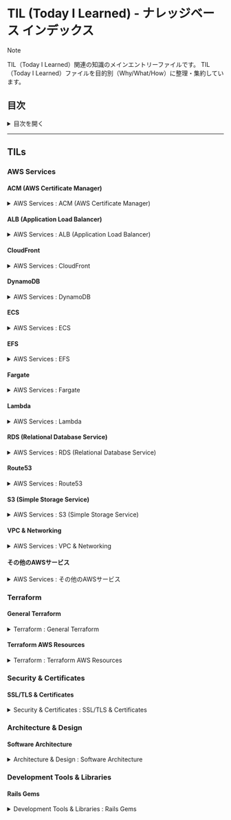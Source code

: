 # TIL (Today I Learned) - ナレッジベース インデックス

> [!NOTE]
> TIL（Today I Learned）関連の知識のメインエントリーファイルです。
> TIL（Today I Learned）ファイルを目的別（Why/What/How）に整理・集約しています。

## 目次

<details>
<summary>目次を開く</summary>

- [AWS Services](#aws-services)
  - [ACM (AWS Certificate Manager)](#acm-aws-certificate-manager)
  - [ALB (Application Load Balancer)](#alb-application-load-balancer)
  - [CloudFront](#cloudfront)
  - [DynamoDB](#dynamodb)
  - [ECS](#ecs)
  - [EFS](#efs)
  - [Fargate](#fargate)
  - [Lambda](#lambda)
  - [RDS (Relational Database Service)](#rds-relational-database-service)
  - [Route53](#route53)
  - [S3 (Simple Storage Service)](#s3-simple-storage-service)
  - [VPC & Networking](#vpc--networking)
  - [その他のAWSサービス](#その他のawsサービス)
- [Terraform](#terraform)
  - [General Terraform](#general-terraform)
  - [Terraform AWS Resources](#terraform-aws-resources)
- [Security & Certificates](#security--certificates)
  - [SSL/TLS & Certificates](#ssltls--certificates)
- [Architecture & Design](#architecture--design)
  - [Software Architecture](#software-architecture)
- [Development Tools & Libraries](#development-tools--libraries)
  - [Rails Gems](#rails-gems)

</details>

---

## TILs

### AWS Services

#### ACM (AWS Certificate Manager)
<details>
<summary>AWS Services : ACM (AWS Certificate Manager)</summary>

- AWS Services
  - ACM (AWS Certificate Manager)
    - summarized-TIL
      - [about_aws_acm_certificates.md](summarized/about_aws_acm_certificates.md)
        - ACM証明書管理の包括的ガイド
    - daily-TIL
      - what
        - [2025.07.24.08.47_what_aws_acm_certificate.md](daily/2025.07.24.08.47_what_aws_acm_certificate.md)
          - AWS ACMの基本概念。SSL/TLS証明書の無料発行・管理サービス
        - [2025.08.02.14.35_what_aws_acm_certificate_configuration_items_detailed_reference.md](daily/2025.08.02.14.35_what_aws_acm_certificate_configuration_items_detailed_reference.md)
          - ACM証明書の詳細な設定項目リファレンス
      - why
        - [2025.08.01.13.47_why_acm_certificate_management_patterns_comparison.md](daily/2025.08.01.13.47_why_acm_certificate_management_patterns_comparison.md)
          - ACM証明書管理パターンの比較。なぜ特定のパターンを選択するのか
      - how
        - [2025.07.24.08.35_how_aws_acm_certificate_tutorial.md](daily/2025.07.24.08.35_how_aws_acm_certificate_tutorial.md)
          - AWS ACMを使用したSSL/TLS証明書の設定手順。ドメイン検証から適用まで
        - [2025.08.01.14.31_how_aws_acm_certificate_terraform_configuration_guide.md](daily/2025.08.01.14.31_how_aws_acm_certificate_terraform_configuration_guide.md)
          - TerraformでのACM証明書設定ガイド
        - [2025.08.02.13.21_how_terraform_acm_certificate_type_determination_method.md](daily/2025.08.02.13.21_how_terraform_acm_certificate_type_determination_method.md)
          - TerraformでのACM証明書タイプ決定方法

</details>

#### ALB (Application Load Balancer)
<details>
<summary>AWS Services : ALB (Application Load Balancer)</summary>

- AWS Services
  - ALB (Application Load Balancer)
    - summarized-TIL
      - [about_aws_alb_load_balancer.md](summarized/about_aws_alb_load_balancer.md)
        - ALBロードバランサーの包括的ガイド
    - daily-TIL
      - what
        - [2025.08.07.10.15_what_internal_setting_in_aws_lb.md](daily/2025.08.07.10.15_what_internal_setting_in_aws_lb.md)
          - ALBの内部設定の詳細
        - [2025.08.07.11.00_what_enable_deletion_protection_for_aws_alb.md](daily/2025.08.07.11.00_what_enable_deletion_protection_for_aws_alb.md)
          - ALBの削除保護機能
        - [2025.08.07.11.05_what_enable_http2_for_aws_alb.md](daily/2025.08.07.11.05_what_enable_http2_for_aws_alb.md)
          - ALBでのHTTP/2有効化設定
        - [2025.08.07.11.42_what_aws_lb_listener.md](daily/2025.08.07.11.42_what_aws_lb_listener.md)
          - ALBリスナーの設定と動作
      - why
        - [2025.08.04.15.34_why_alb_must_assign_in_public_subnet.md](daily/2025.08.04.15.34_why_alb_must_assign_in_public_subnet.md)
          - ALBがパブリックサブネットに配置される必要がある理由

</details>

#### CloudFront
<details>
<summary>AWS Services : CloudFront</summary>

- AWS Services
  - CloudFront
    - summarized-TIL
      - [about_aws_cloudfront_cdn.md](summarized/about_aws_cloudfront_cdn.md)
        - CloudFront CDNの包括的ガイド
    - daily-TIL
      - what
        - [2025.08.02.09.30_what_aws_cloudfront_static_asset_delivery.md](daily/2025.08.02.09.30_what_aws_cloudfront_static_asset_delivery.md)
          - CloudFrontによる静的アセット配信の基本概念
        - [2025.08.07.13.50_what_geo_restriction_cloudfront_terraform.md](daily/2025.08.07.13.50_what_geo_restriction_cloudfront_terraform.md)
          - CloudFrontの地理的制限設定
        - [2025.08.07.13.57_what_default_root_object_cloudfront_terraform.md](daily/2025.08.07.13.57_what_default_root_object_cloudfront_terraform.md)
          - デフォルトルートオブジェクトの設定
        - [2025.08.07.14.05_what_ssl_support_method_cloudfront_terraform.md](daily/2025.08.07.14.05_what_ssl_support_method_cloudfront_terraform.md)
          - SSL/TLSサポート方法の設定

</details>

#### DynamoDB
<details>
<summary>AWS Services : DynamoDB</summary>

- AWS Services
  - DynamoDB
    - daily-TIL
      - what
        - [2025.08.07.06.18_what_dynamodb.md](daily/2025.08.07.06.18_what_dynamodb.md)
          - DynamoDBの基本概念。フルマネージドNoSQLデータベース
      - why
        - [2025.08.07.06.22_why_dynamodb_not_mandatory_for_backend_tf.md](daily/2025.08.07.06.22_why_dynamodb_not_mandatory_for_backend_tf.md)
          - Terraformバックエンドで必須でない理由
        - [2025.08.07.06.25_why_dynamodb_does_not_interfere_with_rds.md](daily/2025.08.07.06.25_why_dynamodb_does_not_interfere_with_rds.md)
          - DynamoDBとRDSが干渉しない理由
      - how
        - [2025.08.07.06.28_how_to_use_distinction_between_rds_and_dynamodb.md](daily/2025.08.07.06.28_how_to_use_distinction_between_rds_and_dynamodb.md)
          - RDSとDynamoDBの使い分け方法

</details>

#### ECS
<details>
<summary>AWS Services : ECS</summary>

- AWS Services
  - ECS
    - summarized-TIL
      - [about_aws_ecs.md](summarized/about_aws_ecs.md)
        - ECSコンテナオーケストレーションの包括的ガイド
    - daily-TIL
      - what
        - [2025.08.07.11.16_what_aws_ecs_cluster_resource.md](daily/2025.08.07.11.16_what_aws_ecs_cluster_resource.md)
          - ECSクラスターリソースの詳細
        - [2025.08.07.11.33_what_assign_public_ip_in_ecs_network_configuration.md](daily/2025.08.07.11.33_what_assign_public_ip_in_ecs_network_configuration.md)
          - ECSネットワーク設定でのパブリックIP割り当て
        - [2025.08.07.11.37_what_aws_ecs_task_definition.md](daily/2025.08.07.11.37_what_aws_ecs_task_definition.md)
          - ECSタスク定義の詳細。コンテナ実行に必要な設定項目
      - how
        - [2025.08.07.11.22_how_docker_and_ecs_work_together.md](daily/2025.08.07.11.22_how_docker_and_ecs_work_together.md)
          - DockerとECSの連携方法
        - [2025.08.07.11.27_how_terraform_aws_ecs_service_implementation.md](daily/2025.08.07.11.27_how_terraform_aws_ecs_service_implementation.md)
          - ECSサービスのTerraform実装。Fargateタイプでの本番向け設定
        - [2025.08.07.11.11_how_terraform_ecs_autoscaling_implementation.md](daily/2025.08.07.11.11_how_terraform_ecs_autoscaling_implementation.md)
          - ECS Auto Scalingポリシーの実装。CPU/メモリベースの自動スケーリング

</details>

#### EFS
<details>
<summary>AWS Services : EFS</summary>

- AWS Services
  - EFS
    - summarized-TIL
      - [about_aws_efs.md](summarized/about_aws_efs.md)
        - EFS共有ファイルシステムの包括的ガイド

</details>

#### Fargate
<details>
<summary>AWS Services : Fargate</summary>

- AWS Services
  - Fargate
    - summarized-TIL
      - [about_aws_fargate.md](summarized/about_aws_fargate.md)
        - Fargateコンテナ実行環境の包括的ガイド
    - daily-TIL
      - what
        - [2025.07.28.16.50_what_is-aws-fargate.md](daily/2025.07.28.16.50_what_is-aws-fargate.md)
          - AWS Fargateの概要。サーバー管理不要のコンテナ実行プラットフォーム

</details>

#### Lambda
<details>
<summary>AWS Services : Lambda</summary>

- AWS Services
  - Lambda
    - summarized-TIL
      - [about_aws_lambda.md](summarized/about_aws_lambda.md)
        - Lambdaサーバーレスコンピューティングの包括的ガイド
    - daily-TIL
      - what
        - [2025.07.28.17.36_what_is-aws-lambda.md](daily/2025.07.28.17.36_what_is-aws-lambda.md)
          - AWS Lambdaの基本概念。イベント駆動型で従量課金制のコンピューティングサービス
        - [2025.07.28.16.45_what_aws_lambda_security_restrictions.md](daily/2025.07.28.16.45_what_aws_lambda_security_restrictions.md)
          - AWS Lambdaのセキュリティ制限事項
        - [2025.07.28.16.47_what_aws_lambda_eventsource_distinction.md](daily/2025.07.28.16.47_what_aws_lambda_eventsource_distinction.md)
          - AWS Lambdaのイベントソースの種類と特徴
        - [2025.07.28.16.50_what_aws_lambda_calltype_distinction.md](daily/2025.07.28.16.50_what_aws_lambda_calltype_distinction.md)
          - Lambda呼び出しタイプの区別
        - [2025.07.28.16.52_what_aws_lambda_retry_specifications.md](daily/2025.07.28.16.52_what_aws_lambda_retry_specifications.md)
          - Lambdaのリトライ仕様
        - [2025.07.28.16.54_what_aws_lambda_vpc_access.md](daily/2025.07.28.16.54_what_aws_lambda_vpc_access.md)
          - LambdaのVPCアクセス設定
      - why
        - [2025.07.28.16.40_why_server_complexity_vs_aws_lambda.md](daily/2025.07.28.16.40_why_server_complexity_vs_aws_lambda.md)
          - 従来のサーバー管理の複雑さとAWS Lambdaのサーバーレスアプローチの比較
        - [2025.07.28.16.42_why_serverless_concept_aws_lambda.md](daily/2025.07.28.16.42_why_serverless_concept_aws_lambda.md)
          - サーバーレスアーキテクチャのパラダイムシフト。インフラ管理から解放される理由

</details>

#### RDS (Relational Database Service)
<details>
<summary>AWS Services : RDS (Relational Database Service)</summary>

- AWS Services
  - RDS (Relational Database Service)
    - summarized-TIL
      - [about_aws_rds_database.md](summarized/about_aws_rds_database.md)
        - RDSマネージドデータベースの包括的ガイド
    - daily-TIL
      - what
        - [2025.08.04.16.34_what_rds_replication.md](daily/2025.08.04.16.34_what_rds_replication.md)
          - RDSのレプリケーション機能
        - [2025.08.07.11.48_what_aws_rds_cluster_terraform_resource.md](daily/2025.08.07.11.48_what_aws_rds_cluster_terraform_resource.md)
          - RDSクラスターのTerraformリソース定義
      - how
        - [2025.08.07.11.52_how_secure_rds_password_with_secrets_manager.md](daily/2025.08.07.11.52_how_secure_rds_password_with_secrets_manager.md)
          - Secrets Managerを使用したRDSパスワードの安全な管理方法
        - [2025.08.07.12.09_how_use_secrets_manager_for_rds_in_terraform.md](daily/2025.08.07.12.09_how_use_secrets_manager_for_rds_in_terraform.md)
          - TerraformでのSecrets Manager統合

</details>

#### Route53
<details>
<summary>AWS Services : Route53</summary>

- AWS Services
  - Route53
    - summarized-TIL
      - [about_terraform_aws_route53_zone.md](summarized/about_terraform_aws_route53_zone.md)
        - Route53ゾーン管理の包括的ガイド
    - daily-TIL
      - what
        - [2025.07.17.12.21_what_aws_route53.md](daily/2025.07.17.12.21_what_aws_route53.md)
          - AWS Route53の基本概念、主な機能、セキュリティ機能について
      - how
        - [2025.07.24.08.58_how_aws_route53_tutorial.md](daily/2025.07.24.08.58_how_aws_route53_tutorial.md)
          - TerraformでのRoute53実装チュートリアル、各種レコードタイプの設定方法

</details>

#### S3 (Simple Storage Service)
<details>
<summary>AWS Services : S3 (Simple Storage Service)</summary>

- AWS Services
  - S3 (Simple Storage Service)
    - summarized-TIL
      - [about_aws_s3.md](summarized/about_aws_s3.md)
        - S3の包括的ガイド
    - daily-TIL
      - what
        - [2025.08.02.11.50_what_s3_only_static_assets_broadcasting.md](daily/2025.08.02.11.50_what_s3_only_static_assets_broadcasting.md)
          - S3による静的アセット配信の基本概念
        - [2025.08.04.15.13_what_s3_inside_subnet_patterns.md](daily/2025.08.04.15.13_what_s3_inside_subnet_patterns.md)
          - S3とVPCの接続パターン
        - [2025.08.07.07.53_what_aws_s3_bucket_server_side_encryption_configuration.md](daily/2025.08.07.07.53_what_aws_s3_bucket_server_side_encryption_configuration.md)
          - S3バケットのサーバーサイド暗号化設定
        - [2025.08.07.08.00_what_aws_s3_bucket_public_access_block.md](daily/2025.08.07.08.00_what_aws_s3_bucket_public_access_block.md)
          - S3バケットのパブリックアクセスブロック設定
        - [2025.08.07.09.18_what_s3_bucket_versioning.md](daily/2025.08.07.09.18_what_s3_bucket_versioning.md)
          - S3バケットのバージョニング機能
        - [2025.08.07.09.21_what_s3_bucket_policy.md](daily/2025.08.07.09.21_what_s3_bucket_policy.md)
          - S3バケットポリシーの基本。JSON形式でのアクセス制御設定
      - why
        - [2025.08.04.15.08_why_s3_assigned_outside_of_subnet.md](daily/2025.08.04.15.08_why_s3_assigned_outside_of_subnet.md)
          - S3がVPCの外部に配置される理由
        - [2025.08.07.09.07_why_block_public_acls_prevents_new_acl_settings.md](daily/2025.08.07.09.07_why_block_public_acls_prevents_new_acl_settings.md)
          - パブリックACLをブロックする理由と影響

</details>

#### VPC & Networking
<details>
<summary>AWS Services : VPC & Networking</summary>

- AWS Services
  - VPC & Networking
    - summarized-TIL
      - [about_aws_vpc_networking.md](summarized/about_aws_vpc_networking.md)
        - VPCとネットワーキングの包括的ガイド
    - daily-TIL
      - what
        - [2025.08.04.16.52_what_vpc_flow_logs.md](daily/2025.08.04.16.52_what_vpc_flow_logs.md)
          - VPCフローログの基本。ネットワークトラフィックの記録と分析
        - [2025.08.04.17.03_what_vpc_flow_logs_can_manage.md](daily/2025.08.04.17.03_what_vpc_flow_logs_can_manage.md)
          - VPCフローログで管理できる内容
        - [2025.08.04.20.18_what_terraform_aws_vpc_official_complete_reference.md](daily/2025.08.04.20.18_what_terraform_aws_vpc_official_complete_reference.md)
          - TerraformでのAWS VPC設定の完全リファレンス
        - [2025.08.04.21.28_what_enable_dns_hostnames_in_terraform_aws_vpc.md](daily/2025.08.04.21.28_what_enable_dns_hostnames_in_terraform_aws_vpc.md)
          - VPCでのDNSホスト名有効化設定
        - [2025.08.07.07.38_what_instance_tenancy_in_aws_vpc.md](daily/2025.08.07.07.38_what_instance_tenancy_in_aws_vpc.md)
          - VPCのインスタンステナンシー設定の詳細
        - [2025.08.07.07.44_what_enable_dns_support_in_aws_vpc.md](daily/2025.08.07.07.44_what_enable_dns_support_in_aws_vpc.md)
          - VPCでのDNSサポート有効化
        - [2025.08.07.07.47_what_map_public_ip_on_launch_in_aws_subnet.md](daily/2025.08.07.07.47_what_map_public_ip_on_launch_in_aws_subnet.md)
          - サブネットでのパブリックIP自動割り当て設定
        - [2025.08.07.09.30_what_route_table_association.md](daily/2025.08.07.09.30_what_route_table_association.md)
          - ルートテーブルの関連付け設定
      - why
        - [2025.08.04.16.56_why_vpc_flow_logs_is_managed_service.md](daily/2025.08.04.16.56_why_vpc_flow_logs_is_managed_service.md)
          - VPCフローログがマネージドサービスである理由
      - how
        - [2025.08.04.15.27_how_connect_between_private_subnets.md](daily/2025.08.04.15.27_how_connect_between_private_subnets.md)
          - プライベートサブネット間の接続方法
        - [2025.08.07.09.47_how_terraform_aws_route_table_implementation.md](daily/2025.08.07.09.47_how_terraform_aws_route_table_implementation.md)
          - Terraformでのルートテーブル実装方法

</details>

#### その他のAWSサービス
<details>
<summary>AWS Services : その他のAWSサービス</summary>

- AWS Services
  - その他のAWSサービス
    - daily-TIL
      - SQS
        - [2025.07.28.16.37_what_amazon_sqs.md](daily/2025.07.28.16.37_what_amazon_sqs.md)
          - Amazon SQSの基本概念
      - API Gateway
        - [2025.08.04.17.20_what_aws_api_gateway.md](daily/2025.08.04.17.20_what_aws_api_gateway.md)
          - API Gatewayの基本概念
        - [2025.08.04.17.28_how_judge_necessity_of_api_gateway.md](daily/2025.08.04.17.28_how_judge_necessity_of_api_gateway.md)
          - API Gatewayの必要性判断方法
      - WAF
        - [2025.08.04.17.15_what_services_aws_waf_protects.md](daily/2025.08.04.17.15_what_services_aws_waf_protects.md)
          - AWS WAFが保護するサービス
        - [2025.08.04.17.10_why_waf_is_aws_managed_service.md](daily/2025.08.04.17.10_why_waf_is_aws_managed_service.md)
          - WAFがマネージドサービスである理由

</details>

### Terraform

#### General Terraform
<details>
<summary>Terraform : General Terraform</summary>

- Terraform
  - General Terraform
    - summarized-TIL
      - [about_terraform.md](summarized/about_terraform.md)
        - Terraform全般の包括的ガイド
    - daily-TIL
      - what
        - [2025.08.07.05.43_what_terraform_backend_tf.md](daily/2025.08.07.05.43_what_terraform_backend_tf.md)
          - Terraformのbackend設定ファイルの詳細
        - [2025.08.07.06.46_what_tflint_hcl.md](daily/2025.08.07.06.46_what_tflint_hcl.md)
          - TFLintの設定ファイル詳細
        - [2025.08.07.06.51_what_terraform_standard_module_structure_rule.md](daily/2025.08.07.06.51_what_terraform_standard_module_structure_rule.md)
          - Terraformモジュールの標準構造ルール
        - [2025.08.07.07.23_what_desired_count_in_terraform_variables.md](daily/2025.08.07.07.23_what_desired_count_in_terraform_variables.md)
          - Terraform変数でのdesired_count設定
        - [2025.08.07.13.28_what_create_before_destroy_lifecycle_in_terraform.md](daily/2025.08.07.13.28_what_create_before_destroy_lifecycle_in_terraform.md)
          - Terraformのcreate_before_destroyライフサイクル設定
      - why
        - [2025.08.07.05.46_why_backend_tf_sometimes_unnecessary.md](daily/2025.08.07.05.46_why_backend_tf_sometimes_unnecessary.md)
          - backend.tfが不要な場合とその理由
        - [2025.08.07.03.29_why_terraform_aws_components_need_tags.md](daily/2025.08.07.03.29_why_terraform_aws_components_need_tags.md)
          - AWSリソースにタグを付ける重要性
        - [2025.08.04.20.57_why_terraform_resource_naming_by_environment.md](daily/2025.08.04.20.57_why_terraform_resource_naming_by_environment.md)
          - 環境別のリソース命名が必要な理由
        - [2025.08.04.21.19_why_tags_name_should_distinct_by_environment.md](daily/2025.08.04.21.19_why_tags_name_should_distinct_by_environment.md)
          - タグ名を環境別に区別する理由
      - how
        - [2025.07.24.07.14_how_to-create-terraform-module.md](daily/2025.07.24.07.14_how_to-create-terraform-module.md)
          - Terraformモジュールの作成方法
        - [2025.08.04.12.01_how_compose_terraform_directory_architecture_separated_by_env.md](daily/2025.08.04.12.01_how_compose_terraform_directory_architecture_separated_by_env.md)
          - 環境別のTerraformディレクトリ構成方法
        - [2025.08.07.06.13_how_terraform_backend_tf_implementation.md](daily/2025.08.07.06.13_how_terraform_backend_tf_implementation.md)
          - Terraformバックエンド設定の実装方法
        - [2025.08.07.06.48_how_tflint_configuration_best_practices.md](daily/2025.08.07.06.48_how_tflint_configuration_best_practices.md)
          - TFLint設定のベストプラクティス
        - [2025.08.07.10.07_how_set_terraform_variable_values.md](daily/2025.08.07.10.07_how_set_terraform_variable_values.md)
          - Terraform変数値の設定方法
        - [2025.08.07.17.07_how_terraform_github_actions_deployment.md](daily/2025.08.07.17.07_how_terraform_github_actions_deployment.md)
          - GitHub ActionsでのTerraformデプロイメント自動化
        - [2025.08.07.20.11_how_terraform_code_error_checking.md](daily/2025.08.07.20.11_how_terraform_code_error_checking.md)
          - Terraformコードのエラーチェック方法

</details>

#### Terraform AWS Resources
<details>
<summary>Terraform : Terraform AWS Resources</summary>

- Terraform
  - Terraform AWS Resources
    - summarized-TIL
      - VPC関連
        - [about_terraform_aws_vpc.md](summarized/about_terraform_aws_vpc.md)
          - VPCリソース管理の包括的ガイド
        - [about_terraform_aws_subnet.md](summarized/about_terraform_aws_subnet.md)
          - サブネット構成の包括的ガイド
        - [about_terraform_aws_route_table.md](summarized/about_terraform_aws_route_table.md)
          - ルートテーブル設定の包括的ガイド
        - [about_terraform_aws_security_group.md](summarized/about_terraform_aws_security_group.md)
          - セキュリティグループの包括的ガイド
      - コンテナ関連
        - [about_terraform_aws_ecs_cluster.md](summarized/about_terraform_aws_ecs_cluster.md)
          - ECSクラスターの包括的ガイド
        - [about_terraform_aws_ecs_service.md](summarized/about_terraform_aws_ecs_service.md)
          - ECSサービスの包括的ガイド
        - [about_terraform_aws_ecs_task_definition.md](summarized/about_terraform_aws_ecs_task_definition.md)
          - タスク定義の包括的ガイド
      - ロードバランサー関連
        - [about_terraform_aws_lb_listener.md](summarized/about_terraform_aws_lb_listener.md)
          - ALBリスナー設定の包括的ガイド
      - コンピューティング関連
        - [about_terraform_aws_lambda_function.md](summarized/about_terraform_aws_lambda_function.md)
          - Lambda関数の包括的ガイド
      - データベース関連
        - [about_terraform_aws_rds_cluster.md](summarized/about_terraform_aws_rds_cluster.md)
          - RDSクラスターの包括的ガイド
      - ストレージ・ポリシー関連
        - [about_terraform_aws_s3_bucket_policy.md](summarized/about_terraform_aws_s3_bucket_policy.md)
          - S3バケットポリシーの包括的ガイド
      - DNS関連
        - [about_terraform_aws_route53_zone.md](summarized/about_terraform_aws_route53_zone.md)
          - Route53ゾーン管理の包括的ガイド

</details>

### Security & Certificates

#### SSL/TLS & Certificates
<details>
<summary>Security & Certificates : SSL/TLS & Certificates</summary>

- Security & Certificates
  - SSL/TLS & Certificates
    - daily-TIL
      - what
        - [2025.07.17.12.20_what_ssl_tls_certificates.md](daily/2025.07.17.12.20_what_ssl_tls_certificates.md)
          - SSL/TLS証明書の基本概念
        - [2025.08.02.12.57_what_public_certificate_vs_private_certificate_differences_and_usage.md](daily/2025.08.02.12.57_what_public_certificate_vs_private_certificate_differences_and_usage.md)
          - パブリック証明書とプライベート証明書の違いと用途

</details>

### Architecture & Design

#### Software Architecture
<details>
<summary>Architecture & Design : Software Architecture</summary>

- Architecture & Design
  - Software Architecture
    - daily-TIL
      - what
        - [2025.08.04.23.41_what_conway_law.md](daily/2025.08.04.23.41_what_conway_law.md)
          - コンウェイの法則
      - why
        - [2025.07.31.11.10_why_microservices_modular_monolith_monolith_comparison.md](daily/2025.07.31.11.10_why_microservices_modular_monolith_monolith_comparison.md)
          - マイクロサービス、モジュラーモノリス、モノリスの比較
        - [2025.08.04.23.54_why_bastion_ssh_tunnel_not_through_nat_gateway.md](daily/2025.08.04.23.54_why_bastion_ssh_tunnel_not_through_nat_gateway.md)
          - 踏み台サーバーのSSHトンネルがNATゲートウェイを通らない理由

</details>

### Development Tools & Libraries

#### Rails Gems
<details>
<summary>Development Tools & Libraries : Rails Gems</summary>

- Development Tools & Libraries
  - Rails Gems
    - daily-TIL
      - what
        - [2025.07.31.10.55_what_packwerk_rails_gem_documentation.md](daily/2025.07.31.10.55_what_packwerk_rails_gem_documentation.md)
          - Packwerk Railsジェムのドキュメント
        - [2025.07.31.11.15_what_packs_rails_gem_documentation.md](daily/2025.07.31.11.15_what_packs_rails_gem_documentation.md)
          - Packs Railsジェムのドキュメント

</details>
